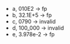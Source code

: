 - a, 010E2 -> fp
- b, 32.1E+5 -> fp
- c, 0790 -> invalid
- d, 100_000 -> invalid
- e, 3.978e-2 -> fp
